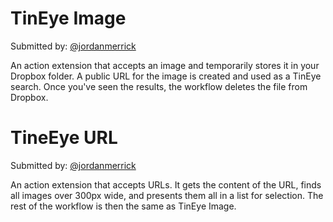 # TinEye Image

Submitted by: [@jordanmerrick](https://twitter.com/jordanmerrick)

An action extension that accepts an image and temporarily stores it in your Dropbox folder. A public URL for the image is created and used as a TinEye search. Once you've seen the results, the workflow deletes the file from Dropbox.

# TineEye URL

Submitted by: [@jordanmerrick](https://twitter.com/jordanmerrick)

An action extension that accepts URLs. It gets the content of the URL, finds all images over 300px wide, and presents them all in a list for selection. The rest of the workflow is then the same as TinEye Image.